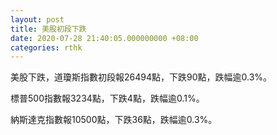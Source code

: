 ```yaml
---
layout: post
title: 美股初段下跌
date: 2020-07-28 21:40:05.000000000 +08:00
categories: rthk
---
```


美股下跌，道瓊斯指數初段報26494點，下跌90點，跌幅逾0.3%。

標普500指數報3234點，下跌4點，跌幅逾0.1%。

納斯達克指數報10500點，下跌36點，跌幅逾0.3%。
